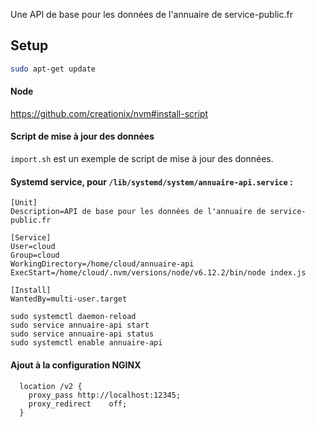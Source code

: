 
Une API de base pour les données de l'annuaire de service-public.fr


## Setup

```bash
sudo apt-get update
```


#### Node
https://github.com/creationix/nvm#install-script


#### Script de mise à jour des données
`import.sh` est un exemple de script de mise à jour des données.

#### Systemd service, pour `/lib/systemd/system/annuaire-api.service` :
```
[Unit]
Description=API de base pour les données de l'annuaire de service-public.fr

[Service]
User=cloud
Group=cloud
WorkingDirectory=/home/cloud/annuaire-api
ExecStart=/home/cloud/.nvm/versions/node/v6.12.2/bin/node index.js

[Install]
WantedBy=multi-user.target
```


```
sudo systemctl daemon-reload
sudo service annuaire-api start
sudo service annuaire-api status
sudo systemctl enable annuaire-api
```

#### Ajout à la configuration NGINX
```
  location /v2 {
    proxy_pass http://localhost:12345;
    proxy_redirect    off;
  }
```


